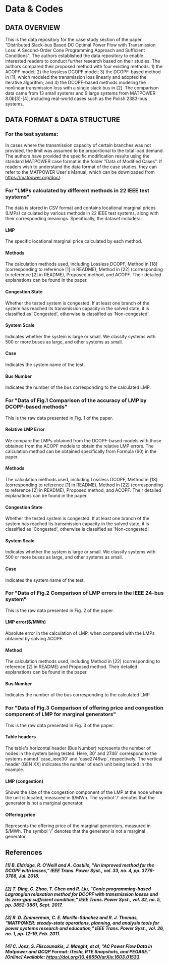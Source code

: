 # Data & Codes
## DATA OVERVIEW
This is the data repository for the case study section of the paper "Distributed Slack-bus Based DC Optimal Power Flow with Transmission Loss: A Second-Order Cone Programming Approach and Sufficient Conditions". The authors established the data repository to enable interested readers to conduct further research based on their studies. The authors compared their proposed method with four existing methods: 1) the ACOPF model; 2) the lossless DCOPF model; 3) the DCOPF-based method in [1], which modeled the transmission loss linearly and adopted the iterative algorithm; and 4) the DCOPF-based methods modeling the nonlinear transmission loss with a single slack bus in [2]. The comparison data came from 13 small systems and 9 large systems from MATPOWER 8.0b[3]-[4], including real-world cases such as the Polish 2383-bus systems. 

## DATA FORMAT & DATA STRUCTURE
### For the test systems:
In cases where the transmission capacity of certain branches was not provided, the limit was assumed to be proportional to the total load demand. The authors have provided the specific modification results using the standard MATPOWER case format in the folder "Data of Modified Cases". If readers wish to understand the data format of the case studies, they can refer to the MATPOWER User's Manual, which can be downloaded from https://matpower.org/doc/.

### For "LMPs calculated by different methods in 22 IEEE test systems"
The data is stored in CSV format and contains locational marginal prices (LMPs) calculated by various methods in 22 IEEE test systems, along with their corresponding meanings.   Specifically, the dataset includes:

#### LMP
The specific locational marginal price calculated by each method.
#### Methods
The calculation methods used, including Lossless DCOPF, Method in [18] (corresponding to reference [1] in README), Method in [22] (corresponding to reference [2] in README), Proposed method, and ACOPF. Their detailed explanations can be found in the paper.
#### Congestion State
Whether the tested system is congested. If at least one branch of the system has reached its transmission capacity in the solved state, it is classified as 'Congested', otherwise is classified as 'Non-congested'.
#### System Scale
Indicates whether the system is large or small. We classify systems with 500 or more buses as large, and other systems as small.
#### Case
Indicates the system name of the test.
#### Bus Number
Indicates the number of the bus corresponding to the calculated LMP.

### For "Data of Fig.1 Comparison of the accuracy of LMP by DCOPF-based methods"
This is the raw data presented in Fig. 1 of the paper.
#### Relative LMP Error
We compare the LMPs obtained from the DCOPF-based models with those obtained from the ACOPF models to obtain the relative LMP errors. The calculation method can be obtained specifically from Formula (60) in the paper.
#### Methods
The calculation methods used, including Lossless DCOPF, Method in [18] (corresponding to reference [1] in README), Method in [22] (corresponding to reference [2] in README), Proposed method, and ACOPF. Their detailed explanations can be found in the paper.
#### Congestion State
Whether the tested system is congested. If at least one branch of the system has reached its transmission capacity in the solved state, it is classified as 'Congested', otherwise is classified as 'Non-congested'.
#### System Scale
Indicates whether the system is large or small. We classify systems with 500 or more buses as large, and other systems as small.
#### Case
Indicates the system name of the test.

### For "Data of Fig.2 Comparison of LMP errors in the IEEE 24-bus system"
This is the raw data presented in Fig. 2 of the paper.
#### LMP error($/MWh)
Absolute error in the calculation of LMP, when compared with the LMPs obtained by solving ACOPF.
#### Method
The calculation methods used, including Method in [22] (corresponding to reference [2] in README) and Proposed method. Their detailed explanations can be found in the paper.
#### Bus Number
Indicates the number of the bus corresponding to the calculated LMP.

### For "Data of Fig.3 Comparison of offering price and congestion component of LMP for marginal generators"
This is the raw data presented in Fig. 3 of the paper.
#### Table headers
The table's horizontal header (Bus Number) represents the number of nodes in the system being tested.  Here, 30' and 2746' correspond to the systems named 'case_ieee30' and 'case2746wp', respectively.  The vertical header (GEN XX) indicates the number of each unit being tested in the example.
#### LMP (congestion)
Shows the size of the congestion component of the LMP at the node where the unit is located, measured in $/MWh. The symbol '/' denotes that the generator is not a marginal generator.
#### Offering price
Represents the offering price of the marginal generoters, measured in $/MWh. The symbol '/' denotes that the generator is not a marginal generator.

## References
##### [1]	B. Eldridge, R. O'Neill and A. Castillo, "An improved method for the DCOPF with losses," IEEE Trans. Power Syst., vol. 33, no. 4, pp. 3779-3788, Jul. 2018.
##### [2]	T. Ding, C. Zhao, T. Chen and R. Liu, "Conic programming-based Lagrangian relaxation method for DCOPF with transmission losses and its zero-gap sufficient condition," IEEE Trans. Power Syst., vol. 32, no. 5, pp. 3852-3861, Sept. 2017.
##### [3]	R. D. Zimmerman, C. E. Murillo-Sánchez and R. J. Thomas, "MATPOWER: steady-state operations, planning, and analysis tools for power systems research and education," IEEE Trans. Power Syst., vol. 26, no. 1, pp. 12-19, Feb. 2011.
##### [4]	C. Josz, S. Fliscounakis, J. Maeght, et al, “AC Power Flow Data in Matpower and QCQP Format: iTesla, RTE Snapshots, and PEGASE.” [Online] Available: https://doi.org/10.48550/arXiv.1603.01533.

